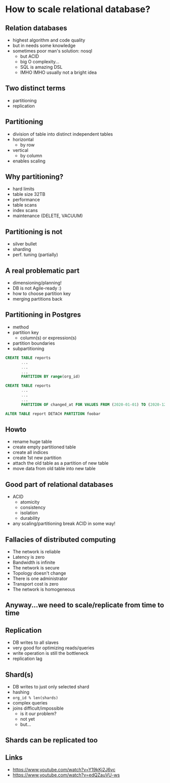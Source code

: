 # How to scale relational database?

## Relation databases
* highest algorithm and code quality
* but in needs some knowledge
* sometimes poor man's solution: nosql
    - but ACID
    - big O complexity...
    - SQL is amazing DSL
    - IMHO IMHO usually not a bright idea

## Two distinct terms
* partitioning
* replication

## Partitioning
* division of table into distinct independent tables
* horizontal
    - by row
* vertical
    - by column
* enables scaling

## Why partitioning?
* hard limits
* table size 32TB
* performance
* table scans
* index scans
* maintenance (DELETE, VACUUM)

## Partitioning is not
* silver bullet
* sharding
* perf. tuning (partially)

## A real problematic part
* dimensioning/planning!
* DB is not Agile-ready :)
* how to choose partition key
* merging partitions back

## Partitioning in Postgres
* method
* partition key
    - column(s) or expression(s)
* partition boundaries
* subpartitioning

```sql
CREATE TABLE reports
       ...
       ...
       ...
       PARTITION BY range(org_id)
```

```sql
CREATE TABLE reports
       ...
       ...
       ...
       PARTITION OF changed_at FOR VALUES FROM (2020-01-01) TO (2020-12-31)
```

```sql
ALTER TABLE report DETACH PARTITION foobar
```

## Howto
- rename huge table
- create empty partitioned table
- create all indices
- create 1st new partition
- attach the old table as a partition of new table
- move data from old table into new table


## Good part of relational databases
- ACID
    - atomicity
    - consistency
    - isolation
    - durability
- any scaling/partitioning break ACID in some way!

## Fallacies of distributed computing
* The network is reliable
* Latency is zero
* Bandwidth is infinite
* The network is secure
* Topology doesn't change
* There is one administrator
* Transport cost is zero
* The network is homogeneous

## Anyway...we need to scale/replicate from time to time

## Replication
* DB writes to all slaves
* very good for optimizing reads/queries
* write operation is still the bottleneck
* replication lag

## Shard(s)
* DB writes to just only selected shard
* hashing
* `org_id % len(shards)`
* complex queries
* joins difficult/impossible
    - is it our problem?
    - not yet
    - but...

## Shards can be replicated too

## Links
* https://www.youtube.com/watch?v=Y19kKj2J6vc
* https://www.youtube.com/watch?v=edQZauVU-ws


